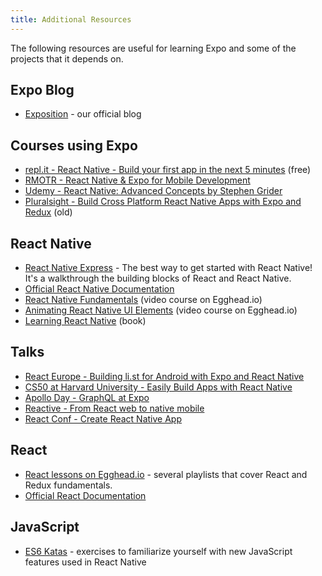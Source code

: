 ```yaml
---
title: Additional Resources
---
```


The following resources are useful for learning Expo and some of the projects that it depends on.

## Expo Blog

- [Exposition](https://blog.expo.io/) - our official blog

## Courses using Expo

- [repl.it - React Native - Build your first app in the next 5 minutes](https://repl.it/site/react_native) (free)
- [RMOTR - React Native & Expo for Mobile Development](https://rmotr.com/introduction-to-react-native-and-expo)
- [Udemy - React Native: Advanced Concepts by Stephen Grider](https://www.udemy.com/react-native-advanced/)
- [Pluralsight - Build Cross Platform React Native Apps with Expo and Redux](https://www.pluralsight.com/courses/build-react-native-exponent-redux-apps) (old)

## React Native

- [React Native Express](http://www.reactnativeexpress.com/) - The best way to get started with React Native! It's a walkthrough the building blocks of React and React Native.
- [Official React Native Documentation](https://facebook.github.io/react-native/docs/sample-application-movies.html)
- [React Native Fundamentals](https://egghead.io/courses/react-native-fundamentals) (video course on Egghead.io)
- [Animating React Native UI Elements](https://egghead.io/courses/animate-react-native-ui-elements) (video course on Egghead.io)
- [Learning React Native](http://shop.oreilly.com/product/0636920041511.do) (book)

## Talks

- [React Europe - Building li.st for Android with Expo and React Native](https://www.youtube.com/watch?v=cI9bDvDEsYE)
- [CS50 at Harvard University - Easily Build Apps with React Native](https://www.youtube.com/watch?v=uFrAZfPW9JY)
- [Apollo Day - GraphQL at Expo](https://www.youtube.com/watch?v=E398q4HGRBA)
- [Reactive - From React web to native mobile](https://www.youtube.com/watch?v=-XxSCi8TKuk)
- [React Conf - Create React Native App](https://www.youtube.com/watch?v=9baaVjGdBqs)

## React

- [React lessons on Egghead.io](https://egghead.io/technologies/react) - several playlists that cover React and Redux fundamentals.
- [Official React Documentation](https://facebook.github.io/react/docs/getting-started.html)

## JavaScript

- [ES6 Katas](http://es6katas.org/) - exercises to familiarize yourself with new JavaScript features used in React Native